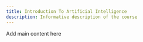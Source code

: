 ```yaml
---
title: Introduction To Artificial Intelligence
description: Informative description of the course
---
```


Add main content here